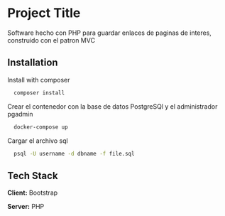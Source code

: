 
# Project Title

Software hecho con PHP para guardar enlaces de paginas de interes, construido con el patron MVC


## Installation

Install with composer

```bash
  composer install
```

Crear el contenedor con la base de datos PostgreSQl y el administrador pgadmin

```bash
  docker-compose up
```

Cargar el archivo sql

```bash
  psql -U username -d dbname -f file.sql
```



## Tech Stack

**Client:** Bootstrap

**Server:** PHP

